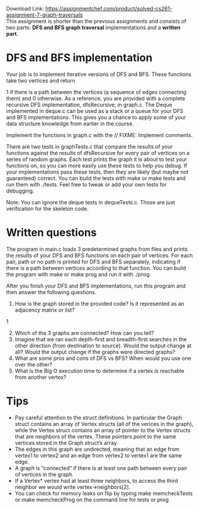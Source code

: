 Download Link: https://assignmentchef.com/product/solved-cs261-assignment-7-graph-traversals
<br>
This assignment is shorter than the previous assignments and consists of two parts: <strong>DFS and BFS graph traversal </strong>implementations and a <strong>written part</strong>.

<h1>DFS and BFS implementation</h1>

Your job is to implement iterative versions of DFS and BFS. These functions take two vertices and return

1 if there is a path between the vertices (a sequence of edges connecting them) and 0 otherwise. As a reference, you are provided with a complete recursive DFS implementation, dfsRecursive, in graph.c. The Deque implemented in deque.c can be used as a stack or a queue for your DFS and BFS implementations. This gives you a chance to apply some of your data structure knowledge from earlier in the course.

Implement the functions in graph.c with the // FIXME: Implement comments.

There are two tests in graphTests.c that compare the results of your functions against the results of dfsRecursive for every pair of vertices on a series of random graphs. Each test prints the graph it is about to test your functions on, so you can more easily use these tests to help you debug. If your implementations pass these tests, then they are likely (but maybe not guaranteed) correct. You can build the tests with make or make tests and run them with ./tests. Feel free to tweak or add your own tests for debugging.

Note: You can ignore the deque tests in dequeTests.c. Those are just verification for the skeleton code.

<h1>Written questions</h1>

The program in main.c loads 3 predetermined graphs from files and prints the results of your DFS and BFS functions on each pair of vertices. For each pair, path or no path is printed for DFS and BFS separately, indicating if there is a path between vertices according to that function. You can build the program with make or make prog and run it with ./prog.

After you finish your DFS and BFS implementations, run this program and then answer the following questions.

<ol>

 <li>How is the graph stored in the provided code? Is it represented as an adjacency matrix or list?</li>

</ol>

1

<ol start="2">

 <li>Which of the 3 graphs are connected? How can you tell?</li>

 <li>Imagine that we ran each depth-first and breadth-first searches in the other direction (from destination to source). Would the output change at all? Would the output change if the graphs were directed graphs?</li>

 <li>What are some pros and cons of DFS vs BFS? When would you use one over the other?</li>

 <li>What is the Big O execution time to determine if a vertex is reachable from another vertex?</li>

</ol>

<h1>Tips</h1>

<ul>

 <li>Pay careful attention to the struct definitions. In particular the Graph struct contains an array of Vertex structs (all of the verices in the graph), while the Vertex struct contains an array of pointer to the Vertex structs that are neighbors of the vertex. These pointers point to the same vertices stored in the Graph struct’s array.</li>

 <li>The edges in this graph are undirected, meaning that an edge from vertex1 to vertex2 and an edge from vertex2 to vertex1 are the same edge.</li>

 <li>A graph is “connected” if there is at least one path between every pair of vertices in the graph.</li>

 <li>If a Vertex* vertex had at least three neighbors, to access the third neighbor we would write vertex-&gt;neighbors[2].</li>

 <li>You can check for memory leaks on flip by typing make memcheckTests or make memcheckProg on the command line for tests or prog</li>

</ul>